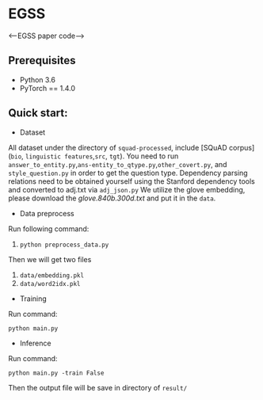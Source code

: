 # EGSS
<--EGSS paper code-->
## Prerequisites

- Python 3.6
- PyTorch == 1.4.0

## Quick start:

- Dataset

All dataset under the directory of `squad-processed`, include [SQuAD corpus](`bio`, `linguistic features`,`src`, `tgt`).
You need to run `answer_to_entity.py`,`ans-entity_to_qtype.py`,`other_covert.py`, and `style_question.py` in order to get the question type.
Dependency parsing relations need to be obtained yourself using the Stanford dependency tools and converted to adj.txt via `adj_json.py`
We utilize the glove embedding, please download the *glove.840b.300d.txt* and put it in the `data`.

- Data preprocess

Run following command:

1. `python preprocess_data.py`

Then we will get two files

1. `data/embedding.pkl`
2. `data/word2idx.pkl`

- Training

Run command:

`python main.py`

- Inference

Run command:

`python main.py -train False`

Then the output file will be save in directory of `result/`
